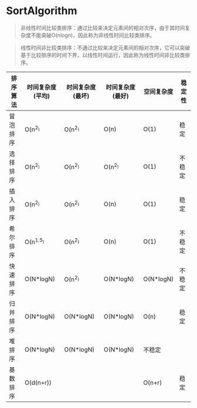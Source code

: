 # SortAlgorithm

> 非线性时间比较类排序：通过比较来决定元素间的相对次序，由于其时间复杂度不能突破O(nlogn)，因此称为非线性时间比较类排序。

> 线性时间非比较类排序：不通过比较来决定元素间的相对次序，它可以突破基于比较排序的时间下界，以线性时间运行，因此称为线性时间非比较类排序。 

| 排序算法 |	时间复杂度(平均) | 时间复杂度(最坏) | 时间复杂度(最好) | 空间复杂度 | 稳定性 |
|--------|--------|--------|--------|--------| --------| 
| 冒泡排序 |	O(n<sup>2<sub>) | O(n<sup>2<sub>) | O(n) | O(1) | 稳定 |
| 选择排序 |	O(n<sup>2<sub>) | O(n<sup>2<sub>) | O(n<sup>2<sub>) | O(1) | 不稳定 |
| 插入排序 |	O(n<sup>2<sub>) | O(n<sup>2<sub>) | O(n) | O(1) | 稳定 |
| 希尔排序 |	O(n<sup>1.5<sub>) | O(n<sup>2<sub>) | O(n) | O(1) | 不稳定 |
| 快速排序 |	O(N*logN) | O(n<sup>2<sub>) | O(N*logN) | O(N*logN) | 不稳定 |
| 归并排序 |	O(N*logN) |	O(N*logN) |	O(N*logN) | O(n) | 稳定 |
| 堆排序	| O(N*logN) | O(N*logN) | O(N*logN) | 不稳定 |
| 基数排序 |	O(d(n+r)) | | | O(n+r) | 稳定 |